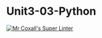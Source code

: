 # Unit3-03-Python
[![Mr Coxall's Super Linter](https://github.com/MF-ROB/Unit3-03-Python/workflows/Mr%20Coxall's%20Super%20Linter/badge.svg)](https://github.com/<OWNER>/<REPOSITORY>/actions/)
